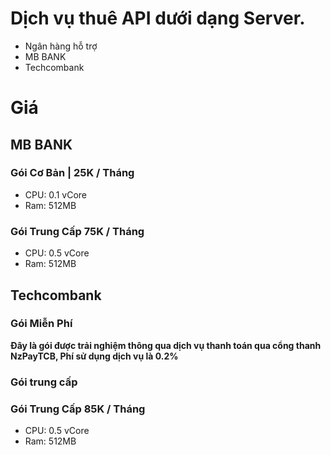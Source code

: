 # Dịch vụ thuê API dưới dạng Server.
- Ngân hàng hỗ trợ
- MB BANK
- Techcombank

# Giá
## MB BANK 
### Gói Cơ Bản | 25K / Tháng
- CPU: 0.1 vCore
- Ram: 512MB
### Gói Trung Cấp 75K / Tháng
- CPU: 0.5 vCore
- Ram: 512MB
## Techcombank
### Gói Miễn Phí 
**Đây là gói được trải nghiệm thông qua dịch vụ thanh toán qua cổng thanh NzPayTCB, Phí sử dụng dịch vụ là 0.2%**
### Gói trung cấp
### Gói Trung Cấp 85K / Tháng
- CPU: 0.5 vCore
- Ram: 512MB
